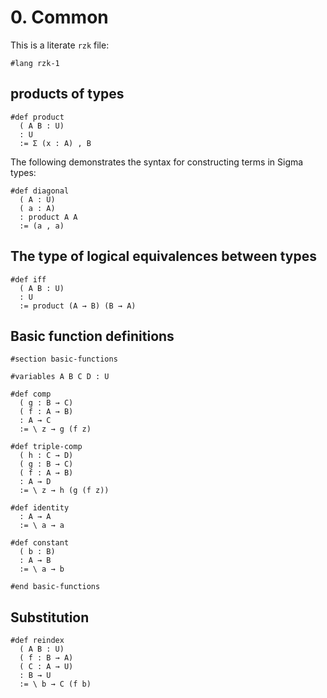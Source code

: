 # 0. Common

This is a literate `rzk` file:

```rzk
#lang rzk-1
```

## products of types

```rzk
#def product
  ( A B : U)
  : U
  := Σ (x : A) , B
```

The following demonstrates the syntax for constructing terms in Sigma types:

```rzk
#def diagonal
  ( A : U)
  ( a : A)
  : product A A
  := (a , a)
```

## The type of logical equivalences between types

```rzk
#def iff
  ( A B : U)
  : U
  := product (A → B) (B → A)
```

## Basic function definitions

```rzk
#section basic-functions

#variables A B C D : U

#def comp
  ( g : B → C)
  ( f : A → B)
  : A → C
  := \ z → g (f z)

#def triple-comp
  ( h : C → D)
  ( g : B → C)
  ( f : A → B)
  : A → D
  := \ z → h (g (f z))

#def identity
  : A → A
  := \ a → a

#def constant
  ( b : B)
  : A → B
  := \ a → b

#end basic-functions
```

## Substitution

```rzk title="Reindexing a type family along a function into the base type"
#def reindex
  ( A B : U)
  ( f : B → A)
  ( C : A → U)
  : B → U
  := \ b → C (f b)
```
